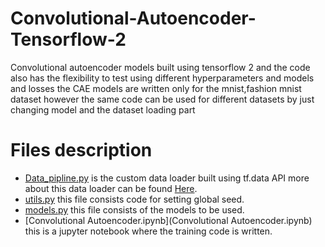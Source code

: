 # Convolutional-Autoencoder-Tensorflow-2
Convolutional autoencoder models built using tensorflow 2 and the code also has the flexibility to test using different hyperparameters and models and losses
the CAE models are written only for the mnist,fashion mnist dataset however the same code can be used for different datasets by just changing model and the dataset loading part

# Files description 
  * [Data_pipline.py](Data_pipline.py) is the custom data loader built using tf.data API more about this data loader can be found [Here](https://github.com/shashidhar100/Custom-Image-Dataset-loader-in-Tensorflow-2).
  * [utils.py](utils.py) this file consists code for setting global seed.
  * [models.py](models.py) this file consists of the models to be used.
  * [Convolutional Autoencoder.ipynb](Convolutional Autoencoder.ipynb) this is a jupyter notebook where the training code is written.



